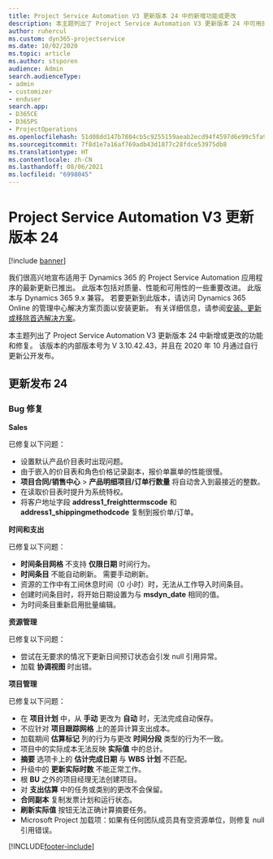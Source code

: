 ```yaml
---
title: Project Service Automation V3 更新版本 24 中的新增功能或更改
description: 本主题列出了 Project Service Automation V3 更新版本 24 中可用的功能和修复。
author: ruhercul
ms.custom: dyn365-projectservice
ms.date: 10/02/2020
ms.topic: article
ms.author: stsporen
audience: Admin
search.audienceType:
- admin
- customizer
- enduser
search.app:
- D365CE
- D365PS
- ProjectOperations
ms.openlocfilehash: 51d08dd147b7804cb5c9255159aeab2ecd94f4597d6e99c5fa92efe1246c44d0
ms.sourcegitcommit: 7f8d1e7a16af769adb43d1877c28fdce53975db8
ms.translationtype: HT
ms.contentlocale: zh-CN
ms.lasthandoff: 08/06/2021
ms.locfileid: "6998045"
---
```

# <a name="project-service-automation-update-release-24-v3"></a>Project Service Automation V3 更新版本 24

[!include [banner](../includes/psa-now-project-operations.md)]

我们很高兴地宣布适用于 Dynamics 365 的 Project Service Automation 应用程序的最新更新已推出。 此版本包括对质量、性能和可用性的一些重要改进。 此版本与 Dynamics 365 9.x 兼容。 若要更新到此版本，请访问 Dynamics 365 Online 的管理中心解决方案页面以安装更新。 有关详细信息，请参阅[安装、更新或移除首选解决方案](/power-platform/admin/install-remove-preferred-solution)。

本主题列出了 Project Service Automation V3 更新版本 24 中新增或更改的功能和修复。 该版本的内部版本号为 V 3.10.42.43，并且在 2020 年 10 月通过自行更新公开发布。

## <a name="update-release-24"></a>更新发布 24

### <a name="bug-fixes"></a>Bug 修复

**Sales**

已修复以下问题：

- 设置默认产品价目表时出现问题。
- 由于嵌入的价目表和角色价格记录副本，报价单赢单的性能很慢。
- **项目合同/销售中心** > **产品明细项目/订单行数量** 将自动舍入到最接近的整数。
- 在读取价目表时提升为系统特权。
- 将客户地址字段 **address1_freighttermscode** 和 **address1_shippingmethodcode** 复制到报价单/订单。 


**时间和支出**

已修复以下问题：

- **时间条目网格** 不支持 **仅限日期** 时间行为。
- **时间条目** 不能自动刷新。 需要手动刷新。
- 资源的工作中有工间休息时间（0 小时）时，无法从工作导入时间条目。
- 创建时间条目时，将开始日期设置为与 **msdyn_date** 相同的值。
- 为时间条目重新启用批量编辑。

**资源管理**

已修复以下问题：

- 尝试在无要求的情况下更新日间预订状态会引发 null 引用异常。
- 加载 **协调视图** 时出错。


**项目管理**

已修复以下问题：

- 在 **项目计划** 中，从 **手动** 更改为 **自动** 时，无法完成自动保存。
- 不应针对 **项目跟踪网格** 上的差异计算支出成本。
- 加载期间 **估算标记** 列的行为与更改 **时间分段** 类型的行为不一致。
- 项目中的实际成本无法反映 **实际值** 中的总计。
- **摘要** 选项卡上的 **估计完成日期** 与 **WBS 计划** 不匹配。
- 升级中的 **更新实际时数** 不能正常工作。
- 根 **BU** 之外的项目经理无法创建项目。
- 对 **支出估算** 中的任务或类别的更改不会保留。
- **合同副本** 复制发票计划和运行状态。
- **刷新实际值** 按钮无法正确计算摘要任务。
- Microsoft Project 加载项：如果有任何团队成员具有空资源单位，则修复 null 引用错误。



[!INCLUDE[footer-include](../includes/footer-banner.md)]